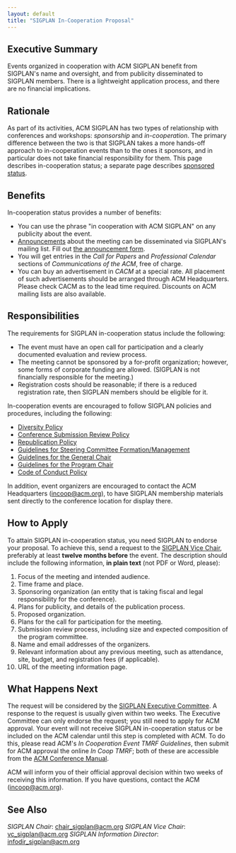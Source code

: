 ```yaml
---
layout: default
title: "SIGPLAN In-Cooperation Proposal"
---
```

Executive Summary
-----------------

Events organized in cooperation with ACM SIGPLAN benefit from
SIGPLAN's name and oversight, and from publicity disseminated to
SIGPLAN members. There is a lightweight application process, and there
are no financial implications.

Rationale
---------

As part of its activities, ACM SIGPLAN has two types of relationship
with conferences and workshops: *sponsorship* and *in-cooperation*. The
primary difference between the two is that SIGPLAN takes a more
hands-off approach to in-cooperation events than to the ones it
sponsors, and in particular does not take financial responsibility for
them. This page describes in-cooperation status; a separate page describes
[sponsored status](http://www.sigplan.org/Resources/Proposals/Sponsored).

Benefits
--------

In-cooperation status provides a number of benefits:

- You can use the phrase "in cooperation with ACM SIGPLAN" on any
  publicity about the event.
- [Announcements][] about the meeting can be disseminated via
  SIGPLAN's mailing list. Fill out [the announcement form][form].
- You will get entries in the _Call for Papers_
  and _Professional Calendar_ sections of _Communications of the ACM_, free
  of charge.
- You can buy an advertisement in _CACM_ at a special rate. All placement
  of such advertisements should be arranged through ACM Headquarters. Please
  check CACM as to the lead time required. Discounts on ACM mailing
  lists are also available.

[announcements]: https://www.sigplan.org/announce/
[form]: https://forms.gle/UcDaghSiUkJCF8rD8

Responsibilities
----------------

The requirements for SIGPLAN in-cooperation status
include the following:

- The event must have an open call for participation and a clearly
  documented evaluation and review process.
- The meeting cannot be sponsored by a for-profit organization;
  however, some forms of corporate funding are allowed.
  (SIGPLAN is not financially responsible for the meeting.)
- Registration costs should be reasonable; if there is a reduced
  registration rate, then SIGPLAN members should be eligible for it.

In-cooperation events are encouraged to follow
SIGPLAN policies and procedures, including the following:

- [Diversity Policy](/Resources/Policies/Diversity)
- [Conference Submission Review Policy](/Resources/Policies/Review)
- [Republication Policy](/Resources/Policies/Republication)
- [Guidelines for Steering Committee Formation/Management](/Resources/Guidelines/SCommittee)
- [Guidelines for the General Chair](/Resources/Guidelines/GenChair)
- [Guidelines for the Program Chair](/Resources/Guidelines/ProChair)
- [Code of Conduct Policy](/Resources/Policies/CodeOfConduct/)

<!-- BCP: There has been some confusion on the EC about whether in-cooperation events need to submit PCs to the VC/EC for approval. The rules here should make this clear. -->

In addition, event organizers are encouraged to contact the ACM
Headquarters ([incoop@acm.org](mailto:incoop@acm.org)), to have
SIGPLAN membership materials sent directly to the conference
location for display there.

How to Apply
------------

To attain SIGPLAN in-cooperation status, you need SIGPLAN to endorse your proposal.
To achieve this, send a request to the
[SIGPLAN Vice Chair](mailto:vc_sigplan@acm.org),
preferably at least **twelve months before** the event. The
description should include the following information, **in plain text** (not PDF or Word, please):

1.  Focus of the meeting and intended audience.
2.  Time frame and place.
3.  Sponsoring organization (an entity that is taking fiscal and
    legal responsibility for the conference).
4.  Plans for publicity, and details of the publication process.
5.  Proposed organization.
6.  Plans for the call for participation for the meeting.
7.  Submission review process, including size and expected
    composition of the program committee.
8.  Name and email addresses of the organizers.
9.  Relevant information about any previous meeting,
    such as attendance, site, budget, and registration fees
    (if applicable).
10. URL of the meeting information page.

What Happens Next
-----------------

The request will be considered by the
[SIGPLAN Executive Committee](/ContactUs).
A response to the request is usually given within two weeks.
The Executive Committee can only endorse the request; you still need to apply
for ACM approval. Your event will not receive SIGPLAN in-cooperation
status or be included on the ACM calendar until this step is completed
with ACM. To do this, please read ACM's _In Cooperation Event TMRF
Guidelines_, then submit for ACM approval the online _In Coop TMRF_;
both of these are accessible from the [ACM Conference
Manual](http://www.acm.org/sigs/volunteer_resources/conference_manual/incoop).

ACM will inform you of their official approval decision within
two weeks of receiving this information.
If you have questions, contact the ACM ([incoop@acm.org](mailto:incoop@acm.org)).

See Also
--------

*SIGPLAN Chair*:
[chair\_sigplan@acm.org](mailto:chair_sigplan@acm.org)
*SIGPLAN Vice Chair*:
[vc\_sigplan@acm.org](mailto:vc_sigplan@acm.org)
*SIGPLAN Information Director*:
[infodir\_sigplan@acm.org](mailto:infodir_sigplan@acm.org?subject=Conference%20Information)
